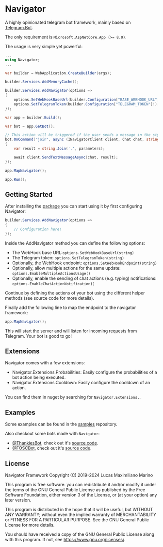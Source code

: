 # Navigator

A highly opinionated telegram bot framework, mainly based on [Telegram.Bot](https://github.com/TelegramBots/Telegram.Bot).

The only requirement is `Microsoft.AspNetCore.App (>= 8.0)`.

The usage is very simple yet powerful:

```csharp
...
using Navigator;
... 

var builder = WebApplication.CreateBuilder(args);

builder.Services.AddMemoryCache();

builder.Services.AddNavigator(options =>
{
    options.SetWebHookBaseUrl(builder.Configuration["BASE_WEBHOOK_URL"]!);
    options.SetTelegramToken(builder.Configuration["TELEGRAM_TOKEN"]!);
});

var app = builder.Build();

var bot = app.GetBot();

// This action will be triggered if the user sends a message in the style of `/join <text> <text>`.
bot.OnCommand("join", async (INavigatorClient client, Chat chat, string[] parameters) =>
{
    var result = string.Join(',', parameters);

    await client.SendTextMessageAsync(chat, result);
});

app.MapNavigator();

app.Run();
```

## Getting Started

After installing the [package](https://www.nuget.org/packages/Navigator/) you can start using it by first configuring Navigator:

```csharp
builder.Services.AddNavigator(options =>
{
    // Configuration here!
});
```

Inside the AddNavigator method you can define the following options:

- The WebHook base URL:`options.SetWebHookBaseUrl(string)`
- The Telegram token: `options.SetTelegramToken(string)`
- Optionally, the WebHook endpoint: `options.SetWebHookEndpoint(string)`
- Optionally, allow multiple actions for the same update: `options.EnableMultipleActionsUsage()`
- Optionally, enable the sending of chat actions (e.g. typing) notifications: `options.EnableChatActionNotification()`

Continue by defining the actions of your bot using the different helper methods (see source code for more details).

Finally add the following line to map the endpoint to the navigator framework:

```csharp
app.MapNavigator();
```

This will start the server and will listen for incoming requests from Telegram. Your bot is good to go!

## Extensions

Navigator comes with a few extensions:
- Navigator.Extensions.Probabilities: Easily configure the probabilities of a bot action being executed.
- Navigator.Extensions.Cooldown: Easily configure the cooldown of an action.

You can find them in nuget by searching for `Navigator.Extensions.`.

## Examples

Some examples can be found in the [samples](https://github.com/navigatorframework/navigator/src/) repository.

Also checkout some bots made with `Navigator`:

- [@ThankiesBot](https://t.me/thankiesbot), check out it's [source code](https://github.com/elementh/thankies).
- [@FOSCBot](https://t.me/foscbot), check out it's [source code](https://github.com/elementh/foscbot).

## License

Navigator Framework
Copyright (C) 2019-2024 Lucas Maximiliano Marino

This program is free software: you can redistribute it and/or modify
it under the terms of the GNU General Public License as published
by the Free Software Foundation, either version 3 of the License, or
(at your option) any later version.

This program is distributed in the hope that it will be useful,
but WITHOUT ANY WARRANTY; without even the implied warranty of
MERCHANTABILITY or FITNESS FOR A PARTICULAR PURPOSE. See the
GNU General Public License for more details.

You should have received a copy of the GNU General Public License
along with this program. If not, see <https://www.gnu.org/licenses/>.